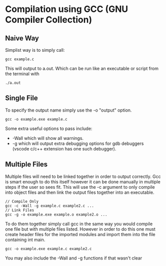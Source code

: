 # Compilation using GCC (GNU Compiler Collection)

## Naive Way
Simplist way is to simply call:
```
gcc example.c
```
This will output to a.out.
Which can be run like an executable or script from the terminal with
```
./a.out
```

## Single File
To specify the output name simply use the -o "output" option.
```
gcc -o example.exe example.c
```
Some extra useful options to pass include:
* -Wall which will show all warnings.
* -g which will output extra debugging options for gdb debuggers (vscode c/c++ extension has one such debugger).

## Multiple Files
Multiple files will need to be linked together in order to output correctly. Gcc is smart enough to do this itself however it can be done manually in multiple steps if the user so sees fit.
This will use the -c argument to only compile into object files and then link the output files together into an executable.
```
// Compile Only
gcc -c -Wall -g example.c example2.c ...
// Link Files
gcc -g -o example.exe example.o example2.o ...
```
To do them together simply call gcc in the same way you would compile one file but with multiple files listed.
However in order to do this one must create header files for the imported modules and import them into the file containing int main.
```
gcc -o example.exe example.c example2.c
```
You may also include the -Wall and -g functions if that wasn't clear